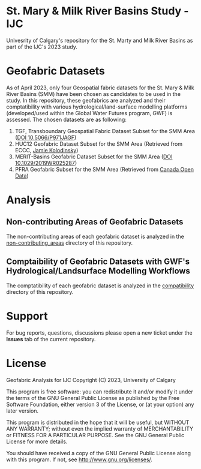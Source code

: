 # St. Mary & Milk River Basins Study - IJC
Univesrity of Calgary's repository for the St. Marty and Milk River Basins as part of the IJC's 2023 study.

# Geofabric Datasets
As of April 2023, only four Geospatial fabric datasets for the St. Mary & Milk River Basins (SMM) have been chosen as candidates to be used in the study. In this repository, these geofabrics are analyzed and their comptatibility with various hydrological/land-surface modelling platforms (developed/used within the Global Water Futures program, GWF) is assessed. The chosen datasets are as following:
1. TGF, Transboundary Geospatial Fabric Dataset Subset for the SMM Area ([DOI 10.5066/P971JAGF](https://doi.org/10.5066/P971JAGF))
2. HUC12 Geofabric Dataset Subset for the SMM Area (Retrieved from ECCC, [Jamie Kolodinsky](mailto:Jamie.Kolodinsky@ec.gc.ca))
3. MERIT-Basins Geofabric Dataset Subset for the SMM Area ([DOI 10.1029/2019WR025287](https://doi.org/10.1029/2019WR025287))
4. PFRA Geofabric Subset for the SMM Area (Retrieved from [Canada Open Data](https://open.canada.ca/data/en/dataset/c20d97e7-60d8-4df8-8611-4d499a796493))

# Analysis
## Non-contributing Areas of Geofabric Datasets
The non-contributing areas of each geofabric dataset is analyzed in the [non-contributing_areas](./non-contributing_areas) directory of this repository.

## Comptaibility of Geofabric Datasets with GWF's Hydrological/Landsurface Modelling Workflows
The comptatibility of each geofabric dataset is analyzed in the [compatibility](./compatibility) directory of this repository.

# Support
For bug reports, questions, discussions please open a new ticket under the **Issues** tab of the current repository.

# License
Geofabric Analysis for IJC
Copyright (C) 2023, University of Calgary

This program is free software: you can redistribute it and/or modify it under the terms of the GNU General Public License as published by the Free Software Foundation, either version 3 of the License, or (at your option) any later version.

This program is distributed in the hope that it will be useful, but WITHOUT ANY WARRANTY; without even the implied warranty of MERCHANTABILITY or FITNESS FOR A PARTICULAR PURPOSE. See the GNU General Public License for more details.

You should have received a copy of the GNU General Public License along with this program. If not, see http://www.gnu.org/licenses/.
